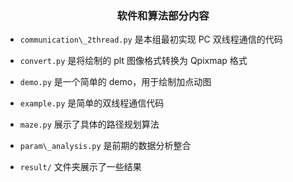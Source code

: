<center><h3> 软件和算法部分内容</center></h3>

+ `communication\_2thread.py` 是本组最初实现 PC 双线程通信的代码

+ `convert.py` 是将绘制的 plt 图像格式转换为 Qpixmap 格式

+ `demo.py` 是一个简单的 demo，用于绘制加点动图

+ `example.py` 是简单的双线程通信代码

+ `maze.py` 展示了具体的路径规划算法

+ `param\_analysis.py` 是前期的数据分析整合

+ `result/` 文件夹展示了一些结果

